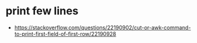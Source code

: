 # print few lines
- https://stackoverflow.com/questions/22190902/cut-or-awk-command-to-print-first-field-of-first-row/22190928